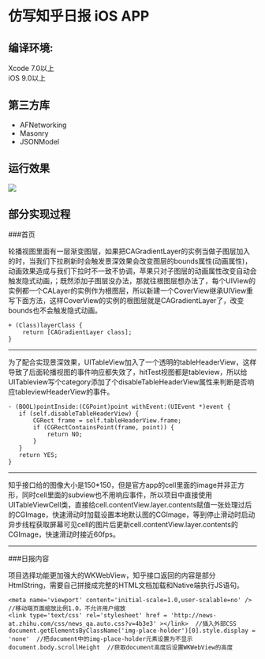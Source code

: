 # 仿写知乎日报 iOS APP

## 编译环境:
Xcode 7.0以上  
iOS 9.0以上

## 第三方库
* AFNetworking
* Masonry
* JSONModel

## 运行效果

![](https://github.com/hshpy/HPYZhiHuDaily/blob/master/zhihu.gif)

## 部分实现过程

###首页

轮播视图里面有一层渐变图层，如果把CAGradientLayer的实例当做子图层加入的时，当我们下拉刷新时会触发景深效果会改变图层的bounds属性(动画属性)，动画效果造成与我们下拉时不一致不协调，苹果只对子图层的动画属性改变自动会触发隐式动画，；既然添加子图层没办法，那就往根图层想办法了，每个UIView的实例都一个CALayer的实例作为根图层，所以新建一个CoverView继承UIView重写下面方法，这样CoverView的实例的根图层就是CAGradientLayer了，改变bounds也不会触发隐式动画。

	+ (Class)layerClass {
	    return [CAGradientLayer class];
	}

***

为了配合实现景深效果，UITableView加入了一个透明的tableHeaderView，这样导致了后面轮播视图的事件响应都失效了，hitTest视图都是tableview，所以给UITableview写个category添加了个disableTableHeaderView属性来判断是否响应tableviewHeaderView的事件。

	- (BOOL)pointInside:(CGPoint)point withEvent:(UIEvent *)event {
	   if (self.disableTableHeaderView) {
	       CGRect frame = self.tableHeaderView.frame;
	       if (CGRectContainsPoint(frame, point)) {
	           return NO;
	       }
	   }
	   return YES;
	}


***

知乎接口给的图像大小是150*150，但是官方app的cell里面的image并非正方形，同时cell里面的subview也不用响应事件，所以项目中直接使用UITableViewCell类，直接给cell.contentView.layer.contents赋值一张处理过后的CGImage，快速滑动时加载设置本地默认图的CGImage，等到停止滑动时启动异步线程获取屏幕可见cell的图片后更新cell.contentView.layer.contents的CGImage，快速滑动时接近60fps。

***

###日报内容

项目选择功能更加强大的WKWebView，知乎接口返回的内容是部分HtmlString，需要自己拼接成完整的HTML文档加载和Native端执行JS语句。

    <meta name='viewport' content='initial-scale=1.0,user-scalable=no' />  //移动端页面缩放比例1.0，不允许用户缩放
    <link type='text/css' rel='stylesheet' href = 'http://news-at.zhihu.com/css/news_qa.auto.css?v=4b3e3' ></link>  //插入外部CSS
    document.getElementsByClassName('img-place-holder')[0].style.display = 'none'  //把document中的img-place-holder元素设置为不显示
    document.body.scrollHeight  //获取document高度后设置WKWebView的高度
